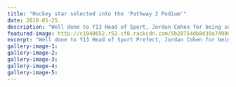 ```yaml
---
title: "Hockey star selected into the 'Pathway 2 Podium'"
date: 2018-05-25
description: "Well done to Y13 Head of Sport, Jordan Cohen for being selected into the 'Pathway 2 Podium' elite athlete squad for Hockey..."
featured-image: http://c1940652.r52.cf0.rackcdn.com/5b20754db8d39a749900239e/Jordan-Cohen-Pathway-Podium.gif
excerpt: "Well done to Y13 Head of Sport Prefect, Jordan Cohen for being selected into the 'Pathway 2 Podium' elite athlete squad for Hockey."
gallery-image-1: 
gallery-image-2: 
gallery-image-3: 
gallery-image-4: 
gallery-image-5: 
---
```

